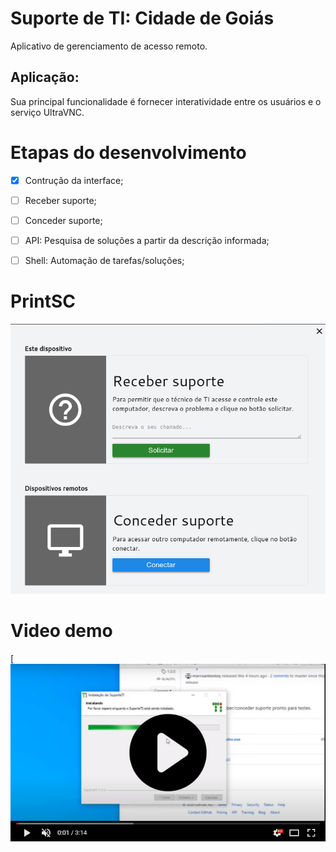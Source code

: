 # Suporte de TI: Cidade de Goiás

Aplicativo de gerenciamento de acesso remoto. 

## Aplicação:
Sua principal funcionalidade é fornecer interatividade entre os usuários e o serviço UltraVNC.

# Etapas do desenvolvimento 

- [X] Contrução da interface;
- [ ] Receber suporte;
- [ ] Conceder suporte;
- [ ] API: Pesquisa de soluções a partir da descrição informada;
- [ ] Shell: Automação de tarefas/soluções;


# PrintSC

![image](https://raw.githubusercontent.com/marcoantonioq/suporteTI/refactor/demo/demo.png)


# Video demo

[![Demo](https://raw.githubusercontent.com/marcoantonioq/suporteTI/refactor/demo/video.png)





